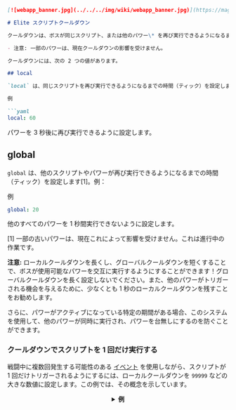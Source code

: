 ```markdown
[![webapp_banner.jpg](../../../img/wiki/webapp_banner.jpg)](https://magmaguy.com/webapp/webapp.html)

# Elite スクリプトクールダウン

クールダウンは、ボスが同じスクリプト、または他のパワー\* を再び実行できるようになるまでの時間を設定します。

- 注意: 一部のパワーは、現在クールダウンの影響を受けません。

クールダウンには、次の 2 つの値があります。

## local

`local` は、同じスクリプトを再び実行できるようになるまでの時間（ティック）を設定します。例：

例

```yaml
local: 60
```

パワーを 3 秒後に再び実行できるように設定します。

## global

`global` は、他のスクリプトやパワーが再び実行できるようになるまでの時間（ティック）を設定します\[1\]。例：

例

```yaml
global: 20
```

他のすべてのパワーを 1 秒間実行できないように設定します。

[1] 一部の古いパワーは、現在これによって影響を受けません。これは進行中の作業です。

**注意:** ローカルクールダウンを長くし、グローバルクールダウンを短くすることで、ボスが使用可能なパワーを交互に実行するようにすることができます！グローバルクールダウンを長く設定しないでください。また、他のパワーがトリガーされる機会を与えるために、少なくとも 1 秒のローカルクールダウンを残すことをお勧めします。

さらに、パワーがアクティブになっている特定の期間がある場合、このシステムを使用して、他のパワーが同時に実行され、パワーを台無しにするのを防ぐことができます。

### クールダウンでスクリプトを 1 回だけ実行する
戦闘中に複数回発生する可能性のある [イベント]($language$/elitemobs/elitescript_events.md) を使用しながら、スクリプトが 1 回だけトリガーされるようにするには、ローカルクールダウンを `99999` などの大きな数値に設定します。この例では、その概念を示しています。

<div align="center">

<details> 

<summary><b>例</b></summary>

<div align="left">

```yaml
eliteScript:
  SetMeOnFireOnlyOnce:
    Events:
    - EliteMobDamagedByPlayerEvent
    Actions:
    - action: SET_ON_FIRE
      duration: 60
      Target:
      targetType: DIRECT_TARGET
    Cooldowns:
    local: 99999
    global: 50
```
このシナリオでは、`EliteMobDamagedByPlayerEvent` によって `SET_ON_FIRE` アクションがトリガーされます。クールダウンがなければ、プレイヤーがモブを攻撃するたびにアクションがアクティブになります。 

しかし、ローカルクールダウンを `99999` に設定すると、アクションは 99999 ティック（83 分）ごとにのみトリガーされます。

</div>

</details>

</div>


```

